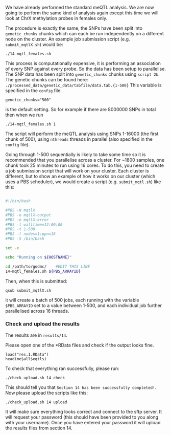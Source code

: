 We have already performed the standard meQTL analysis. We are now going to perform the same kind of analysis again except this time we will look at ChrX methylation probes in females only.

The procedure is exactly the same, the SNPs have been split into `genetic_chunks` chunks which can each be run independently on a different node on the cluster. An example job submission script (e.g. `submit_mqtlX.sh`) would be:


```
./14-mqtl_females.sh
```

This process is computationally expensive, it is performing an association of every SNP against every probe. So the data has been setup to parallelise. The SNP data has been split into `genetic_chunks` chunks using `script 2b`. The genetic chunks can be found here: `./processed_data/genetic_data/tabfile/data.tab.{1-500}` This variable is specified in the `config` file:

    genetic_chunks="500"

is the default setting. So for example if there are 8000000 SNPs in total then when we run

    ./14-mqtl_females.sh 1

The script will perform the meQTL analysis using SNPs 1-16000 (the first chunk of 500), using `nthreads` threads in parallel (also specified in the `config` file). 

Going through 1-500 sequentially is likely to take some time so it is recommended that you parallelise across a cluster. For ~1800 samples, one chunk took 25 minutes to run using 16 cores. To do this, you need to create a job submission script that will work on your cluster. Each cluster is different, but to show an example of how it works on our cluster (which uses a PBS scheduler), we would create a script (e.g. `submit_mqtl.sh`) like this:


```bash

#!/bin/bash

#PBS -N mqtlX
#PBS -o mqtlX-output
#PBS -e mqtlX-error
#PBS -l walltime=12:00:00
#PBS -t 1-500
#PBS -l nodes=1:ppn=16
#PBS -S /bin/bash

set -e

echo "Running on ${HOSTNAME}"

cd /path/to/godmc/    #EDIT THIS LINE
14-mqtl_females.sh ${PBS_ARRAYID}

```

Then, when this is submitted:

    qsub submit_mqtlX.sh

it will create a batch of 500 jobs, each running with the variable `$PBS_ARRAYID` set to a value between 1-500, and each individual job further parallelised across 16 threads. 


### Check and upload the results

The results are in `results/14`.

Please open one of the *RData files and check if the output looks fine.

```
load("res.1.RData")
head(me$all$eqtls)
```

To check that everything ran successfully, please run:

```
./check_upload.sh 14 check
```

This should tell you that `Section 14 has been successfully completed!`. Now please upload the scripts like this:

```
./check_upload.sh 14 upload
```

It will make sure everything looks correct and connect to the sftp server. It will request your password (this should have been provided to you along with your username). Once you have entered your password it will upload the results files from section 14.

